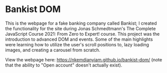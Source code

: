 # Bankist DOM

This is the webpage for a fake banking company called Bankist; I created the functionality for the site during Jonas Schmedtmann's The Complete JavaScript Course 2021: From Zero to Expert! course. This project was the introduction to advanced DOM and events. Some of the  main highlights were learning how to utilize the user's scroll positions to, lazy loading images, and creating a carousel from scratch.

View the webpage here: https://nkemdianyiam.github.io/bankist-dom/ (note that the ability to "Open account" doesn't actually exist).
